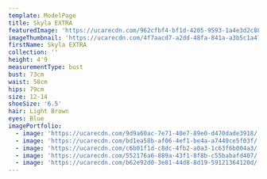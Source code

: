 ```yaml
---
template: ModelPage
title: Skyla EXTRA
featuredImage: 'https://ucarecdn.com/962cfbf4-bf1d-4205-9593-1a4e3d2c8845/'
imageThumbnail: 'https://ucarecdn.com/4f7aacd7-a2dd-48fa-841a-a3b5c1a47b0e/'
firstName: Skyla EXTRA
collection: ''
height: 4'9
measurementType: bust
bust: 73cm
waist: 58cm
hips: 79cm
size: 12-14
shoeSize: '6.5'
hair: Light Brown
eyes: Blue
imagePortfolio:
  - image: 'https://ucarecdn.com/9d9a60ac-7e71-40e7-89e0-d470dade3918/'
  - image: 'https://ucarecdn.com/bd1ea58b-af06-4ef1-be4a-a7440ce5f03f/'
  - image: 'https://ucarecdn.com/c6b01f1d-c8dc-4fb2-a0a3-1c63f6b004a3/'
  - image: 'https://ucarecdn.com/552176a6-889a-43f1-8f8b-c55babafd407/'
  - image: 'https://ucarecdn.com/b62e92d0-3e81-44d8-8d19-59121364120d/'
---
```


